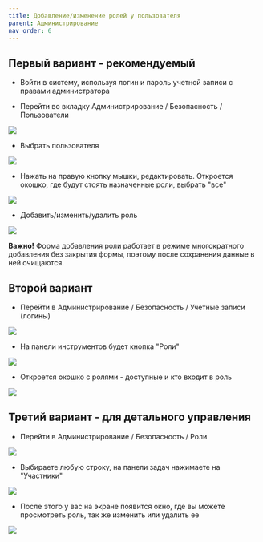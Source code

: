 ```yaml
---
title: Добавление/изменение ролей у пользователя
parent: Администрирование
nav_order: 6
---
```


## Первый вариант - рекомендуемый

- Войти в систему, используя логин и пароль учетной записи с правами администратора

- Перейти во вкладку Администрирование / Безопасность / Пользователи

![](../../images/aroli3.png)

- Выбрать пользователя

![](../../images/aroli.png)

- Нажать на правую кнопку мышки, редактировать. Откроется окошко, где будут стоять назначенные роли, выбрать "все"

![](../../images/aroli1.png)

- Добавить/изменить/удалить роль

![](../../images/aroli2.png)

**Важно!** Форма добавления роли работает в режиме многократного добавления без закрытия формы, поэтому после сохранения данные в ней очищаются.

## Второй вариант

- Перейти в Администрирование / Безопасность / Учетные записи (логины)

![](../../images/aroli4.png)

- На панели инструментов будет кнопка "Роли"

![](../../images/aroli5.png)

- Откроется окошко с ролями - доступные и кто входит в роль

![](../../images/aroli6.png)

## Третий вариант - для детального управления

- Перейти в Администрирование / Безопасность / Роли

![](../../images/aroli7.png)

- Выбираете любую строку, на панели задач нажимаете на "Участники"

![](../../images/aroli8.png)

- После этого у вас на экране появится окно, где вы можете просмотреть роль, так же изменить или удалить ее

![](../../images/aroli9.png)
